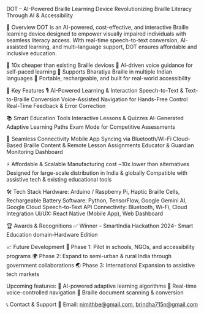 DOT – AI-Powered Braille Learning Device
Revolutionizing Braille Literacy Through AI & Accessibility


📌 Overview
DOT is an AI-powered, cost-effective, and interactive Braille learning device designed to empower visually impaired individuals with seamless literacy access. With real-time speech-to-text conversion, AI-assisted learning, and multi-language support, DOT ensures affordable and inclusive education.

🔹 10x cheaper than existing Braille devices
🔹 AI-driven voice guidance for self-paced learning
🔹 Supports Bharatiya Braille in multiple Indian languages
🔹 Portable, rechargeable, and built for real-world accessibility

🚀 Key Features
🎙️ AI-Powered Learning & Interaction
Speech-to-Text & Text-to-Braille Conversion
Voice-Assisted Navigation for Hands-Free Control
Real-Time Feedback & Error Correction

📚 Smart Education Tools
Interactive Lessons & Quizzes
AI-Generated Adaptive Learning Paths
Exam Mode for Competitive Assessments

🔗 Seamless Connectivity
Mobile App Syncing via Bluetooth/Wi-Fi
Cloud-Based Braille Content & Remote Lesson Assignments
Educator & Guardian Monitoring Dashboard

⚡ Affordable & Scalable
Manufacturing cost ~10x lower than alternatives
Designed for large-scale distribution in India & globally
Compatible with assistive tech & existing educational tools

🛠️ Tech Stack
Hardware: Arduino / Raspberry Pi, Haptic Braille Cells, Rechargeable Battery
Software: Python, TensorFlow, Google Gemini AI, Google Cloud Speech-to-Text API
Connectivity: Bluetooth, Wi-Fi, Cloud Integration
UI/UX: React Native (Mobile App), Web Dashboard

🏆 Awards & Recognitions
✅ Winner – SmartIndia Hackathon 2024- Smart Education domain-Hardware Edition


📈 Future Development
🚀 Phase 1: Pilot in schools, NGOs, and accessibility programs
🌍 Phase 2: Expand to semi-urban & rural India through government collaborations
🌏 Phase 3: International Expansion to assistive tech markets

Upcoming features:
🔹 AI-powered adaptive learning algorithms
🔹 Real-time voice-controlled navigation
🔹 Braille document scanning & conversion

📞 Contact & Support
📧 Email: nimithbe@gmail.com, brindha715n@gmail.com








